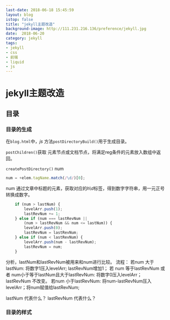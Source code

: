 ```yaml
---
last-date: 2018-06-18 15:45:59
layout: blog
istop: false
title: "jekyll主题改造"
background-image: http://111.231.216.136/preference/jekyll.jpg
date:  2018-06-20 
category: jekyll
tags:
- jekyll
- css
- 前端
- liquid
- js
---
```

# jekyll主题改造

## 目录
### 目录的生成
在`blog.html`中，*js* 方法`postDirectoryBuild()`用于生成目录。

`postChildren()`获取 元素节点或文档节点，将满足reg条件的元素放入数组中返回。

`createPostDirectory()`
num

```js
num = +elem.tagName.match(/\d/)[0];
```
num 通过文章中标题的元素，获取对应的*h\d*标签，得到数字字符串，用一元正号转换成数字。

```js
    if (num > lastNum) {
        levelArr.push(1);
        lastRevNum += 1;
    } else if (num === lastRevNum ||
        (num > lastRevNum && num <= lastNum)) {
        levelArr.push(0);
        lastRevNum = lastRevNum;
    } else if (num < lastRevNum) {
        levelArr.push(num - lastRevNum);
        lastRevNum = num;
    }
```
分析，lastNum和lastRevNum被用来和num进行比较。
流程：
若num 大于lastNum: 将数字1压入levelArr; lastRevNum增加1；
若 num 等于lastRevNum 或者  num小于等于lastNum且大于lastRevNum:
将数字0压入levelArr；lastRevNum 不改变。
若num 小于lastRevNum: 将num-lastRevNum压入levelArr；将num赋值给lastRevNum;

lastNum 代表什么？
lastRevNum 代表什么？
### 目录的样式



